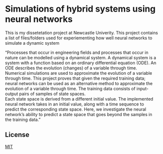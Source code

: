 # Simulations of hybrid systems using neural networks


This is my dissetetation project at Newcastle Univerity. This project contains a list 
of files/folders used for experiementing how well neural networks to simulate a dynamic system

  “Processes that occur in engineering fields and processes that occur in nature 
  can be modelled using a dynamical system.  A dynamical system is a system with 
  a function based on an ordinary differential equation (ODE). An ODE describes 
  the evolution (changes) of a variable through time. Numerical simulations are 
  used to approximate the evolution of a variable through time. This project 
  proves that given the required training data; neural networks can be used as 
  an alternative method to approximate the evolution of a variable through time. 
  The training data consists of input-output pairs of samples of state spaces.  
  Each state space is derived from a different initial value. The implemented 
  neural network takes in an initial value, along with a time sequence to 
  predict the corresponding state space. Here, we investigate the neural 
  network’s ability to predict a state space that goes beyond the samples in 
  the training data.”

## License
[MIT](https://choosealicense.com/licenses/mit/)
